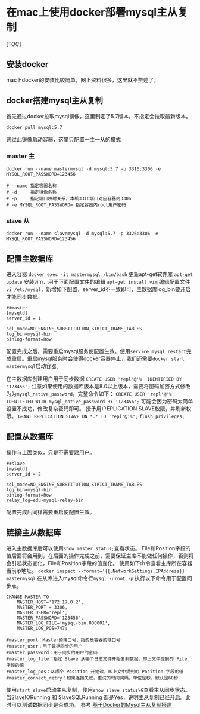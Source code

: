 # 在mac上使用docker部署mysql主从复制
[TOC]

## 安装docker
mac上docker的安装比较简单，网上资料很多，这里就不赘述了。

## docker搭建mysql主从复制
首先通过docker拉取mysql镜像，这里制定了5.7版本，不指定会拉取最新版本。

`docker pull mysql:5.7`

通过此镜像启动容器，这里只配置一主一从的模式
### master 主
```
docker run --name mastermysql -d mysql:5.7 -p 3316:3306 -e MYSQL_ROOT_PASSWORD=123456

# --name 指定容器名称
# -d     指定镜像名称
# -p     指定端口映射关系，本机3316端口对应容器内3306
# -e MYSQL_ROOT_PASSWORD= 指定容器内root用户密码
```
### slave 从
`docker run --name slavemysql -d mysql:5.7 -p 3326:3306 -e MYSQL_ROOT_PASSWORD=123456`

## 配置主数据库
进入容器
`docker exec -it mastermysql /bin/bash`
更新apt-get软件库
`apt-get update`
安装vim，用于下面配置文件的编辑
`apt-get install vim`
编辑配置文件`vi /etc/mysql`，新增如下配置，server_id不一致即可，主数据库log_bin要开启才能同步数据。
```
##master
[mysqld]
server_id = 1

sql_mode=NO_ENGINE_SUBSTITUTION,STRICT_TRANS_TABLES 
log_bin=mysql-bin
binlog-format=Row
```
配置完成之后，需要重启mysql服务使配置生效。使用`service mysql restart`完成重启。重启mysql服务时会使得docker容器停止，我们还需要`docker start mastermysql`启动容器。

在主数据库创建用户用于同步数据
`CREATE USER 'repl'@'%' IDENTIFIED BY '123456';`
注意如果使用的数据库版本是8.0以上版本，需要将密码加密方式修改为为`mysql_native_password`，完整命令如下：
`CREATE USER 'repl'@'%' IDENTIFIED WITH mysql_native_password BY '123456';`
可能会因为密码太简单设置不成功，修改复杂密码即可。
授予用户EPLICATION SLAVE权限，并刷新权限。
`GRANT REPLICATION SLAVE ON *.* TO 'repl'@'%';`
`flush privileges;`

## 配置从数据库
操作与上面类似，只是不需要建用户。
```
##slave
[mysqld]
server_id = 2

sql_mode=NO_ENGINE_SUBSTITUTION,STRICT_TRANS_TABLES 
log_bin=mysql-bin
binlog-format=Row
relay_log=edu-mysql-relay-bin
```
配置完成后同样需要重启使配置生效。

## 链接主从数据库
进入主数据库后可以使用`show master status;`查看状态。
File和Position字段的值后面将会用到，在后面的操作完成之前，需要保证主库不能做任何操作，否则将会引起状态变化，File和Position字段的值变化。
使用如下命令查看主库所在容器当前ip地址。
`docker inspect --format='{{.NetworkSettings.IPAddress}}' mastermysql`
在从库进入mysql命令行`mysql -uroot -p`
执行以下命令用于配置同步点。
```
CHANGE MASTER TO
    MASTER_HOST='172.17.0.2',  
    MASTER_PORT = 3306,
    MASTER_USER='repl',      
    MASTER_PASSWORD='123456',   
    MASTER_LOG_FILE='mysql-bin.000001',
    MASTER_LOG_POS=747;

#master_port：Master的端口号，指的是容器的端口号
#master_user：用于数据同步的用户
#master_password：用于同步的用户的密码
#master_log_file：指定 Slave 从哪个日志文件开始复制数据，即上文中提到的 File 字段的值
#master_log_pos：从哪个 Position 开始读，即上文中提到的 Position 字段的值
#master_connect_retry：如果连接失败，重试的时间间隔，单位是秒，默认是60秒
```
使用`start slave`启动主从复制，使用`show slave status\G`查看主从同步状态。
当SlaveIORunning 和 SlaveSQLRunning 都是Yes，说明主从复制已经开启。此时可以测试数据同步是否成功。
参考 [基于Docker的Mysql主从复制搭建](https://www.cnblogs.com/songwenjie/p/9371422.html)